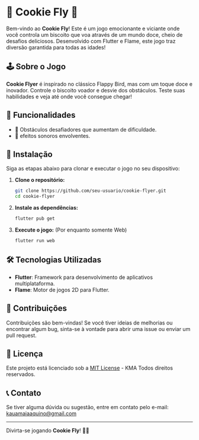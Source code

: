 
# 🍪 Cookie Fly 🍭

Bem-vindo ao **Cookie Fly**! Este é um jogo emocionante e viciante onde você controla um biscoito que voa através de um mundo doce, cheio de desafios deliciosos. Desenvolvido com Flutter e Flame, este jogo traz diversão garantida para todas as idades!

## 🕹️ Sobre o Jogo

**Cookie Flyer** é inspirado no clássico Flappy Bird, mas com um toque doce e inovador. Controle o biscoito voador e desvie dos obstáculos. Teste suas habilidades e veja até onde você consegue chegar!

## 🚀 Funcionalidades
- 🚧 Obstáculos desafiadores que aumentam de dificuldade.
- 🎵 efeitos sonoros envolventes.

## 📲 Instalação

Siga as etapas abaixo para clonar e executar o jogo no seu dispositivo:

1. **Clone o repositório:**
   ```bash
   git clone https://github.com/seu-usuario/cookie-flyer.git
   cd cookie-flyer
   ```

2. **Instale as dependências:**
   ```bash
   flutter pub get
   ```

3. **Execute o jogo:** (Por enquanto somente Web)
   ```bash
   flutter run web
   ```

## 🛠️ Tecnologias Utilizadas

- **Flutter**: Framework para desenvolvimento de aplicativos multiplataforma.
- **Flame**: Motor de jogos 2D para Flutter.

## 🤝 Contribuições

Contribuições são bem-vindas! Se você tiver ideias de melhorias ou encontrar algum bug, sinta-se à vontade para abrir uma issue ou enviar um pull request.

## 📄 Licença

Este projeto está licenciado sob a [MIT License](LICENSE) - KMA Todos direitos reservados.

## 📞 Contato

Se tiver alguma dúvida ou sugestão, entre em contato pelo e-mail: kauamaiaaquino@gmail.com

---

Divirta-se jogando **Cookie Fly**! 🍪✨
